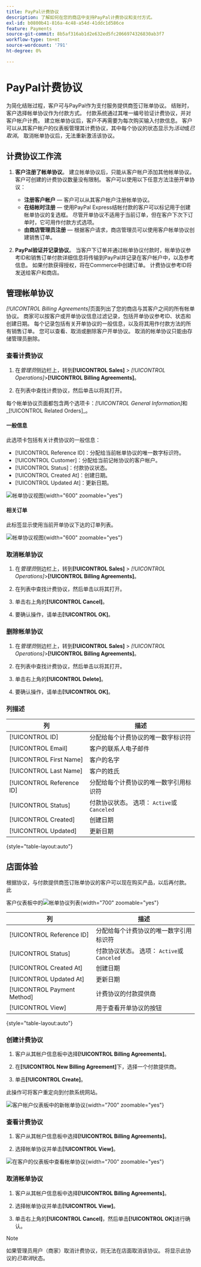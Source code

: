 ```yaml
---
title: PayPal计费协议
description: 了解如何在您的商店中支持PayPal计费协议和支付方式。
exl-id: b0800b41-816a-4c48-a54d-41ddc1d586ce
feature: Payments
source-git-commit: 8b5af316ab1d2e632ed5fc2066974326830ab3f7
workflow-type: tm+mt
source-wordcount: '791'
ht-degree: 0%

---
```


# PayPal计费协议

为简化结账过程，客户可与PayPal作为支付服务提供商签订账单协议。 结账时，客户选择帐单协议作为付款方式。 付款系统通过其唯一编号验证计费协议，并对客户帐户计费。 建立帐单协议后，客户不再需要为每次购买输入付款信息。 客户可以从其客户帐户的仪表板管理其计费协议，其中每个协议的状态显示为&#x200B;_活动_&#x200B;或&#x200B;_已取消_。 取消帐单协议后，无法重新激活该协议。

## 计费协议工作流

1. **客户注册了帐单协议**。 建立帐单协议后，只能从客户帐户添加其他帐单协议。 客户可创建的计费协议数量没有限制。 客户可以使用以下任意方法注册开单协议：

   - **注册客户帐户** — 客户可以从其客户帐户注册帐单协议。
   - **在结帐时注册** — 使用PayPal Express结帐付款的客户可以标记用于创建帐单协议的复选框。 尽管开单协议不适用于当前订单，但在客户下次下订单时，它可用作付款方式选项。
   - **由商店管理员注册** — 根据客户请求，商店管理员可以使用客户帐单协议创建销售订单。

1. **PayPal验证并记录协议**。 当客户下订单并通过帐单协议付款时，帐单协议参考ID和销售订单付款详细信息将传输到PayPal并记录在客户帐户中，以及参考信息。 如果付款获得授权，将在Commerce中创建订单。 计费协议参考ID将发送给客户和商店。

## 管理帐单协议

_[!UICONTROL Billing Agreements]_&#x200B;页面列出了您的商店与其客户之间的所有帐单协议。 商家可以按客户或开单协议信息过滤记录，包括开单协议参考ID、状态和创建日期。 每个记录包括有关开单协议的一般信息，以及将其用作付款方法的所有销售订单。 您可以查看、取消或删除客户开单协议。 取消的帐单协议只能由存储管理员删除。

### 查看计费协议

1. 在&#x200B;_管理员_&#x200B;侧边栏上，转到&#x200B;**[!UICONTROL Sales]** > _[!UICONTROL Operations]_>**[!UICONTROL Billing Agreements]**。

1. 在列表中查找计费协议，然后单击以将其打开。

每个帐单协议页面都包含两个选项卡：_[!UICONTROL General Information]_&#x200B;和_[!UICONTROL Related Orders]_。

#### 一般信息

此选项卡包括有关计费协议的一般信息：

- [!UICONTROL Reference ID]：分配给当前帐单协议的唯一数字标识符。
- [!UICONTROL Customer]：分配给当前记帐协议的客户帐户。
- [!UICONTROL Status]：付款协议状态。
- [!UICONTROL Created At]：创建日期。
- [!UICONTROL Updated At]：更新日期。

![帐单协议视图](./assets/billing-agreement-view.png){width="600" zoomable="yes"}

#### 相关订单

此标签显示使用当前开单协议下达的订单列表。

![帐单协议视图](./assets/billing-agreement-related-orders.png){width="600" zoomable="yes"}

### 取消帐单协议

1. 在&#x200B;_管理员_&#x200B;侧边栏上，转到&#x200B;**[!UICONTROL Sales]** > _[!UICONTROL Operations]_>**[!UICONTROL Billing Agreements]**。

1. 在列表中查找计费协议，然后单击以将其打开。

1. 单击右上角的&#x200B;**[!UICONTROL Cancel]**。

1. 要确认操作，请单击&#x200B;**[!UICONTROL OK]**。

### 删除帐单协议

1. 在&#x200B;_管理员_&#x200B;侧边栏上，转到&#x200B;**[!UICONTROL Sales]** > _[!UICONTROL Operations]_>**[!UICONTROL Billing Agreements]**。

1. 在列表中查找计费协议，然后单击以将其打开。

1. 单击右上角的&#x200B;**[!UICONTROL Delete]**。

1. 要确认操作，请单击&#x200B;**[!UICONTROL OK]**。

### 列描述

| 列 | 描述 |
|--- |--- |
| [!UICONTROL ID] | 分配给每个计费协议的唯一数字标识符 |
| [!UICONTROL Email] | 客户的联系人电子邮件 |
| [!UICONTROL First Name] | 客户的名字 |
| [!UICONTROL Last Name] | 客户的姓氏 |
| [!UICONTROL Reference ID] | 分配给每个计费协议的唯一数字引用标识符 |
| [!UICONTROL Status] | 付款协议状态。 选项： `Active`或`Canceled` |
| [!UICONTROL Created] | 创建日期 |
| [!UICONTROL Updated] | 更新日期 |

{style="table-layout:auto"}

## 店面体验

根据协议，与付款提供商签订账单协议的客户可以现在购买产品，以后再付款。 此

客户仪表板中的![帐单协议列表](./assets/billing-agreements-dashboard.png){width="700" zoomable="yes"}

| 列 | 描述 |
|--- |--- |
| [!UICONTROL Reference ID] | 分配给每个计费协议的唯一数字引用标识符 |
| [!UICONTROL Status] | 付款协议状态。 选项： `Active`或`Canceled` |
| [!UICONTROL Created At] | 创建日期 |
| [!UICONTROL Updated At] | 更新日期 |
| [!UICONTROL Payment Method] | 计费协议的付款提供商 |
| [!UICONTROL View] | 用于查看开单协议的按钮 |

{style="table-layout:auto"}

### 创建计费协议

1. 客户从其帐户信息板中选择&#x200B;**[!UICONTROL Billing Agreements]**。

1. 在&#x200B;**[!UICONTROL New Billing Agreement]**&#x200B;下，选择一个付款提供商。

1. 单击&#x200B;**[!UICONTROL Create]**。

此操作可将客户重定向到付款系统网站。

![客户帐户仪表板中的新帐单协议](./assets/create-billing-agreement-dashboard.png){width="700" zoomable="yes"}

### 查看计费协议

1. 客户从其帐户信息板中选择&#x200B;**[!UICONTROL Billing Agreements]**。

1. 选择帐单协议并单击&#x200B;**[!UICONTROL View]**。

![在客户的仪表板中查看帐单协议](./assets/view-billing-agreement.png){width="700" zoomable="yes"}

### 取消帐单协议

1. 客户从其帐户信息板中选择&#x200B;**[!UICONTROL Billing Agreements]**。

1. 选择帐单协议并单击&#x200B;**[!UICONTROL View]**。

1. 单击右上角的&#x200B;**[!UICONTROL Cancel]**，然后单击&#x200B;**[!UICONTROL OK]**&#x200B;进行确认。

>[!NOTE]
>
>如果管理员用户（商家）取消计费协议，则无法在店面取消该协议。 将显示此协议的&#x200B;_已取消_&#x200B;状态。
